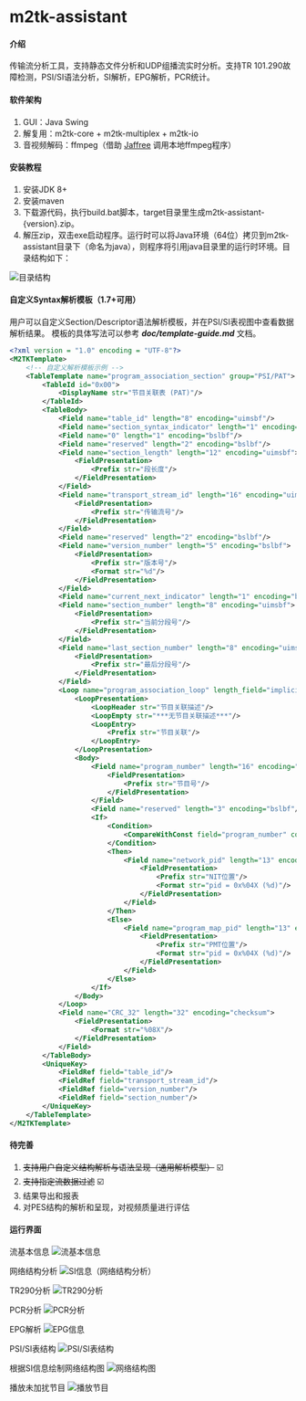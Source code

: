 # m2tk-assistant

#### 介绍
传输流分析工具，支持静态文件分析和UDP组播流实时分析。支持TR 101.290故障检测，PSI/SI语法分析，SI解析，EPG解析，PCR统计。

#### 软件架构
1.  GUI：Java Swing
2.  解复用：m2tk-core + m2tk-multiplex + m2tk-io
3.  音视频解码：ffmpeg（借助 [Jaffree](https://github.com/kokorin/Jaffree/) 调用本地ffmpeg程序）


#### 安装教程

1.  安装JDK 8+
2.  安装maven
3.  下载源代码，执行build.bat脚本，target目录里生成m2tk-assistant-{version}.zip。
4.  解压zip，双击exe启动程序。运行时可以将Java环境（64位）拷贝到m2tk-assistant目录下（命名为java），则程序将引用java目录里的运行时环境。目录结构如下：


![目录结构](screenshots/目录结构.png)

#### 自定义Syntax解析模板（1.7+可用）

用户可以自定义Section/Descriptor语法解析模板，并在PSI/SI表视图中查看数据解析结果。
模板的具体写法可以参考 ***doc/template-guide.md*** 文档。

```xml
<?xml version = "1.0" encoding = "UTF-8"?>
<M2TKTemplate>
    <!-- 自定义解析模板示例 -->
    <TableTemplate name="program_association_section" group="PSI/PAT">
        <TableId id="0x00">
            <DisplayName str="节目关联表 (PAT)"/>
        </TableId>
        <TableBody>
            <Field name="table_id" length="8" encoding="uimsbf"/>
            <Field name="section_syntax_indicator" length="1" encoding="bslbf"/>
            <Field name="0" length="1" encoding="bslbf"/>
            <Field name="reserved" length="2" encoding="bslbf"/>
            <Field name="section_length" length="12" encoding="uimsbf">
                <FieldPresentation>
                    <Prefix str="段长度"/>
                </FieldPresentation>
            </Field>
            <Field name="transport_stream_id" length="16" encoding="uimsbf">
                <FieldPresentation>
                    <Prefix str="传输流号"/>
                </FieldPresentation>
            </Field>
            <Field name="reserved" length="2" encoding="bslbf"/>
            <Field name="version_number" length="5" encoding="bslbf">
                <FieldPresentation>
                    <Prefix str="版本号"/>
                    <Format str="%d"/>
                </FieldPresentation>
            </Field>
            <Field name="current_next_indicator" length="1" encoding="bslbf"/>
            <Field name="section_number" length="8" encoding="uimsbf">
                <FieldPresentation>
                    <Prefix str="当前分段号"/>
                </FieldPresentation>
            </Field>
            <Field name="last_section_number" length="8" encoding="uimsbf">
                <FieldPresentation>
                    <Prefix str="最后分段号"/>
                </FieldPresentation>
            </Field>
            <Loop name="program_association_loop" length_field="implicit" length_correction="-4">
                <LoopPresentation>
                    <LoopHeader str="节目关联描述"/>
                    <LoopEmpty str="***无节目关联描述***"/>
                    <LoopEntry>
                        <Prefix str="节目关联"/>
                    </LoopEntry>
                </LoopPresentation>
                <Body>
                    <Field name="program_number" length="16" encoding="uimsbf">
                        <FieldPresentation>
                            <Prefix str="节目号"/>
                        </FieldPresentation>
                    </Field>
                    <Field name="reserved" length="3" encoding="bslbf"/>
                    <If>
                        <Condition>
                            <CompareWithConst field="program_number" comp_op="equals" const="0"/>
                        </Condition>
                        <Then>
                            <Field name="network_pid" length="13" encoding="uimsbf">
                                <FieldPresentation>
                                    <Prefix str="NIT位置"/>
                                    <Format str="pid = 0x%04X (%d)"/>
                                </FieldPresentation>
                            </Field>
                        </Then>
                        <Else>
                            <Field name="program_map_pid" length="13" encoding="uimsbf">
                                <FieldPresentation>
                                    <Prefix str="PMT位置"/>
                                    <Format str="pid = 0x%04X (%d)"/>
                                </FieldPresentation>
                            </Field>
                        </Else>
                    </If>
                </Body>
            </Loop>
            <Field name="CRC_32" length="32" encoding="checksum">
                <FieldPresentation>
                    <Format str="%08X"/>
                </FieldPresentation>
            </Field>
        </TableBody>
        <UniqueKey>
            <FieldRef field="table_id"/>
            <FieldRef field="transport_stream_id"/>
            <FieldRef field="version_number"/>
            <FieldRef field="section_number"/>
        </UniqueKey>
    </TableTemplate>
</M2TKTemplate>
```

#### 待完善

1.  ~~支持用户自定义结构解析与语法呈现（通用解析模型）~~ ☑️
2.  ~~支持指定流数据过滤~~ ☑️
3.  结果导出和报表
4.  对PES结构的解析和呈现，对视频质量进行评估


#### 运行界面

流基本信息
![流基本信息](screenshots/传输流信息.png)

网络结构分析
![SI信息（网络结构分析）](screenshots/网络结构分析.png)

TR290分析
![TR290分析](screenshots/TR290.png)

PCR分析
![PCR分析](screenshots/PCR分析.png)

EPG解析
![EPG信息](screenshots/EPG分析.png)

PSI/SI表结构
![PSI/SI表结构](screenshots/PSISI语法分析.png)

根据SI信息绘制网络结构图
![网络结构图](screenshots/网络结构图.png)

播放未加扰节目
![播放节目](screenshots/播放节目.png)
